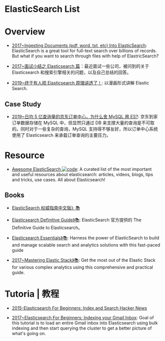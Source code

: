# ElasticSearch List

# Overview

- [2017~Ingesting Documents (pdf, word, txt, etc) Into ElasticSearch](https://blog.ambar.cloud/ingesting-documents-pdf-word-txt-etc-into-elasticsearch/): ElasticSearch is a great tool for full-text search over billions of records. But what if you want to search through files with help of ElastricSearch?

- [2017~面试小结之 Elasticsearch 篇](http://ginobefunny.com/post/elasticsearch_interview_questions/)：最近面试一些公司，被问到的关于 Elasticsearch 和搜索引擎相关的问题，以及自己总结的回答。

- [2019~终于有人把 Elasticsearch 原理讲透了！](https://zhuanlan.zhihu.com/p/62892586): 以漫画形式讲解 Elastic Search.

## Case Study

- [2019~日均 5 亿查询量的京东订单中心，为什么舍 MySQL 用 ES?](https://mp.weixin.qq.com/s/YTYif36zE1e6UsbshRXcRw): 京东到家订单数据存储在 MySQL 中，但显然只通过 DB 来支撑大量的查询是不可取的。同时对于一些复杂的查询，MySQL 支持得不够友好，所以订单中心系统使用了 Elasticsearch 来承载订单查询的主要压力。

# Resource

- [Awesome ElasticSearch ![code](https://ng-tech.icu/assets/code.svg)](https://github.com/dzharii/awesome-elasticsearch): A curated list of the most important and useful resources about elasticsearch: articles, videos, blogs, tips and tricks, use cases. All about Elasticsearch!

## Books

- [ElasticSearch 权威指南中文版》📚](http://es.xiaoleilu.com/010_Intro/00_README.html)

- [Elasticsearch Definitive Guide》📚](https://github.com/elastic/elasticsearch-definitive-guide): ElasticSearch 官方提供的 The Definitive Guide to Elasticsearch。

- [Elasticsearch Essentials》📚](https://learning.oreilly.com/library/view/elasticsearch-essentials/9781784391010/): Harness the power of ElasticSearch to build and manage scalable search and analytics solutions with this fast-paced guide

- [2017~Mastering Elastic Stack》📚](https://parg.co/bgs): Get the most out of the Elastic Stack for various complex analytics using this comprehensive and practical guide.

# Tutoria | 教程

- [2015-Elasticsearch For Beginners: Index and Search Hacker News](https://github.com/oliver006/elasticsearch-hn)

- [2017~Elasticsearch For Beginners: Indexing your Gmail Inbox](https://github.com/oliver006/elasticsearch-gmail): Goal of this tutorial is to load an entire Gmail inbox into Elasticsearch using bulk indexing and then start querying the cluster to get a better picture of what's going on.
